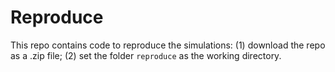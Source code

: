 # Reproduce

This repo contains code to reproduce the simulations: (1) download the
repo as a .zip file; (2) set the folder `reproduce` as the working directory.


